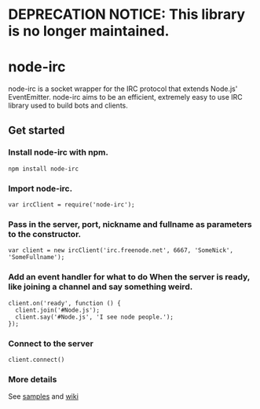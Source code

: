 DEPRECATION NOTICE: This library is no longer maintained.
=============

node-irc
=============

node-irc is a socket wrapper for the IRC protocol that extends Node.js' EventEmitter. node-irc aims to be an efficient, extremely easy to use IRC library used to build bots and clients.

Get started
-------------

### Install node-irc with npm.

```
npm install node-irc
```

### Import node-irc.


```
var ircClient = require('node-irc');
```

### Pass in the server, port, nickname and fullname as parameters to the constructor.

```
var client = new ircClient('irc.freenode.net', 6667, 'SomeNick', 'SomeFullname');
```

### Add an event handler for what to do When the server is ready, like joining a channel and say something weird.

```
client.on('ready', function () {
  client.join('#Node.js');
  client.say('#Node.js', 'I see node people.');
});
```

### Connect to the server

```
client.connect()
```

### More details
See [samples](https://github.com/ninjacato/node-irc/tree/master/samples) and [wiki](https://github.com/ninjacato/node-irc/wiki)
